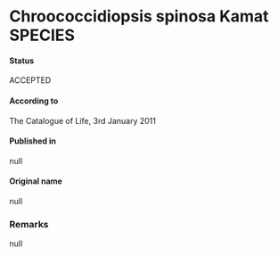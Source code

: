 # Chroococcidiopsis spinosa Kamat SPECIES

#### Status
ACCEPTED

#### According to
The Catalogue of Life, 3rd January 2011

#### Published in
null

#### Original name
null

### Remarks
null